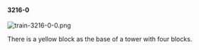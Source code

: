 #### 3216-0
![train-3216-0-0.png](https://github.com/lil-lab/nlvr/raw/master/nlvr/train/images/28/train-3216-0-0.png "train-3216-0-0.png")

There is a yellow block as the base of a tower with four blocks.